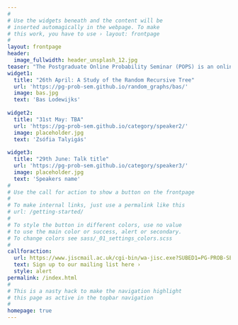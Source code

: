 ```yaml
---
#
# Use the widgets beneath and the content will be
# inserted automagically in the webpage. To make
# this work, you have to use › layout: frontpage
#
layout: frontpage
header:
  image_fullwidth: header_unsplash_12.jpg
teaser: "The Postgraduate Online Probability Seminar (POPS) is an online platform for doctoral students and post-docs from all over the world to present and promote their research to a global audience in areas related to probability and its applications."
widget1:
  title: "26th April: A Study of the Random Recursive Tree"
  url: 'https://pg-prob-sem.github.io/random_graphs/bas/'
  image: bas.jpg
  text: 'Bas Lodewijks'
  
widget2:
  title: "31st May: TBA"
  url: 'https://pg-prob-sem.github.io/category/speaker2/'
  image: placeholder.jpg
  text: 'Zsófia Talyigás'
  
widget3:
  title: "29th June: Talk title"
  url: 'https://pg-prob-sem.github.io/category/speaker3/'
  image: placeholder.jpg
  text: 'Speakers name'
#
# Use the call for action to show a button on the frontpage
#
# To make internal links, just use a permalink like this
# url: /getting-started/
#
# To style the button in different colors, use no value
# to use the main color or success, alert or secondary.
# To change colors see sass/_01_settings_colors.scss
#
callforaction:
  url: https://www.jiscmail.ac.uk/cgi-bin/wa-jisc.exe?SUBED1=PG-PROB-SEM&A=1
  text: Sign up to our mailing list here ›
  style: alert
permalink: /index.html
#
# This is a nasty hack to make the navigation highlight
# this page as active in the topbar navigation
#
homepage: true
---
```


